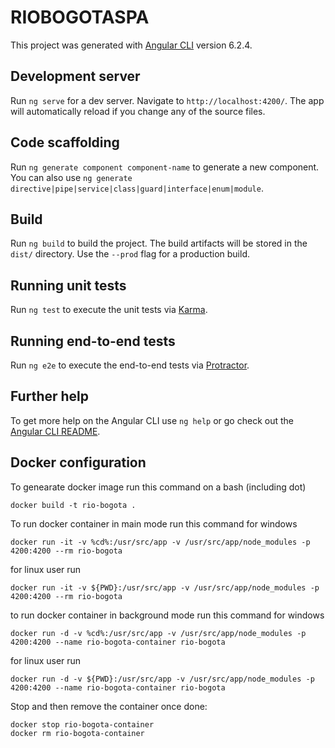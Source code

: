 # RIOBOGOTASPA

This project was generated with [Angular CLI](https://github.com/angular/angular-cli) version 6.2.4.

## Development server

Run `ng serve` for a dev server. Navigate to `http://localhost:4200/`. The app will automatically reload if you change any of the source files.

## Code scaffolding

Run `ng generate component component-name` to generate a new component. You can also use `ng generate directive|pipe|service|class|guard|interface|enum|module`.

## Build

Run `ng build` to build the project. The build artifacts will be stored in the `dist/` directory. Use the `--prod` flag for a production build.

## Running unit tests

Run `ng test` to execute the unit tests via [Karma](https://karma-runner.github.io).

## Running end-to-end tests

Run `ng e2e` to execute the end-to-end tests via [Protractor](http://www.protractortest.org/).

## Further help

To get more help on the Angular CLI use `ng help` or go check out the [Angular CLI README](https://github.com/angular/angular-cli/blob/master/README.md).

## Docker configuration

To genearate docker image run this command on a bash (including dot)

    docker build -t rio-bogota .

To run docker container in main mode run this command for windows

    docker run -it -v %cd%:/usr/src/app -v /usr/src/app/node_modules -p 4200:4200 --rm rio-bogota

for linux user run

    docker run -it -v ${PWD}:/usr/src/app -v /usr/src/app/node_modules -p 4200:4200 --rm rio-bogota

to run docker container in background mode run this command for windows

    docker run -d -v %cd%:/usr/src/app -v /usr/src/app/node_modules -p 4200:4200 --name rio-bogota-container rio-bogota

for linux user run

    docker run -d -v ${PWD}:/usr/src/app -v /usr/src/app/node_modules -p 4200:4200 --name rio-bogota-container rio-bogota

Stop and then remove the container once done:

    docker stop rio-bogota-container
    docker rm rio-bogota-container